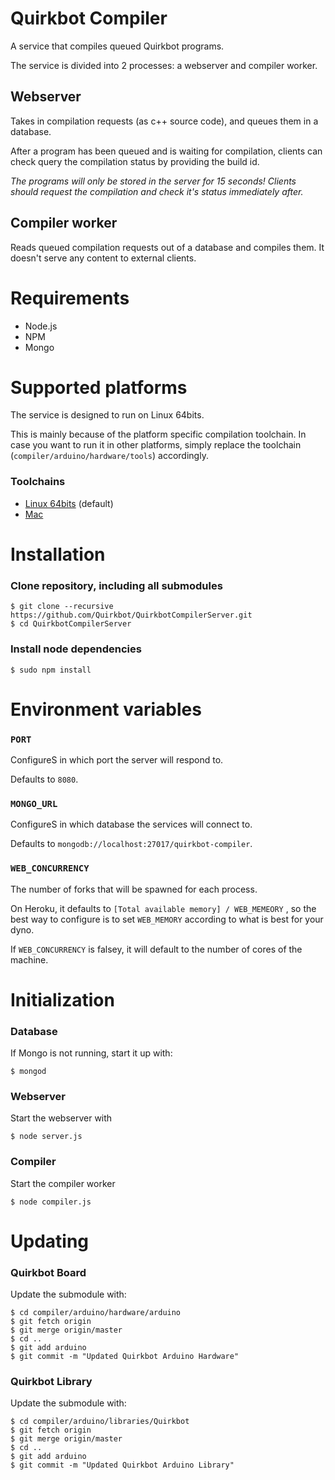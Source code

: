 # Quirkbot Compiler
A service that compiles queued Quirkbot programs.

The service is divided into 2 processes: a webserver and compiler worker.

## Webserver
Takes in compilation requests (as c++ source code), and queues them in a database.

After a program has been queued and is waiting for compilation, clients can check query the compilation status by providing the build id.

*The programs will only be stored in the server for 15 seconds! Clients should request the compilation and check it's status immediately after.*
## Compiler worker

Reads queued compilation requests out of a database and compiles them. It doesn't serve any content to external clients.


# Requirements
- Node.js
- NPM
- Mongo

# Supported platforms
The service is designed to run on Linux 64bits.

This is mainly because of the platform specific compilation toolchain. In case you want to run it in other platforms, simply replace the toolchain (```compiler/arduino/hardware/tools```) accordingly.

### Toolchains
- [Linux 64bits](https://github.com/Quirkbot/QuirkbotArduinoToolsLinux64) (default)
- [Mac](https://github.com/Quirkbot/QuirkbotArduinoToolsMac)

# Installation

### Clone repository, including all submodules
```
$ git clone --recursive https://github.com/Quirkbot/QuirkbotCompilerServer.git
$ cd QuirkbotCompilerServer
```

### Install node dependencies

```
$ sudo npm install
```

# Environment variables

### ```PORT```
ConfigureS in which port the server will respond to.

Defaults to ```8080```.

### ```MONGO_URL```
ConfigureS in which database the services will connect to.

Defaults to ```mongodb://localhost:27017/quirkbot-compiler```.

### ```WEB_CONCURRENCY```
The number of forks that will be spawned for each process.

On Heroku, it defaults to ```[Total available memory] / WEB_MEMEORY```
, so the best way to configure is to set ```WEB_MEMORY``` according to what is best for your dyno.

If ```WEB_CONCURRENCY``` is falsey, it will default to the number of cores of the machine.

# Initialization
### Database
If Mongo is not running, start it up with:
```
$ mongod
```
### Webserver
Start the webserver with
```
$ node server.js
```
### Compiler
Start the compiler worker
```
$ node compiler.js
```
# Updating
### Quirkbot Board
Update the submodule with:
```
$ cd compiler/arduino/hardware/arduino
$ git fetch origin
$ git merge origin/master
$ cd ..
$ git add arduino
$ git commit -m "Updated Quirkbot Arduino Hardware"
```

### Quirkbot Library
Update the submodule with:
```
$ cd compiler/arduino/libraries/Quirkbot
$ git fetch origin
$ git merge origin/master
$ cd ..
$ git add arduino
$ git commit -m "Updated Quirkbot Arduino Library"
```

